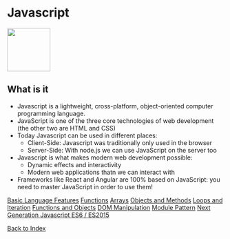 # Javascript

<img src="https://upload.wikimedia.org/wikipedia/commons/6/6a/JavaScript-logo.png" width=100px>

## What is it

- Javascript is a lightweight, cross-platform, object-oriented computer programming language.
- JavaScript is one of the three core technologies of web development (the other two are HTML and CSS)
- Today Javascript can be used in different places:
  - Client-Side: Javascript was traditionally only used in the browser
  - Server-Side: With node.js we can use JavaScript on the server too
- Javascript is what makes modern web development possible:
  - Dynamic effects and interactivity
  - Modern web applications thatn we can interact with
- Frameworks like React and Angular are 100% based on JavaScript: you need to master JavaScript in order to use them!

[Basic Language Features](javascript_language.md)
[Functions](javascript_functions.md)
[Arrays](javascript_arrays.md)
[Objects and Methods](javascript_objects_methods.md)
[Loops and Iteration](javascript_loops_iter.md)
[Functions and Objects](javascript_functions_objects.md)
[DOM Manipulation](javascript__dom_manipulation.md)
[Module Pattern](javascript_module_pattern.md)
[Next Generation Javascript ES6 / ES2015](javascript__next_gen.md)

[Back to Index](index.md)
